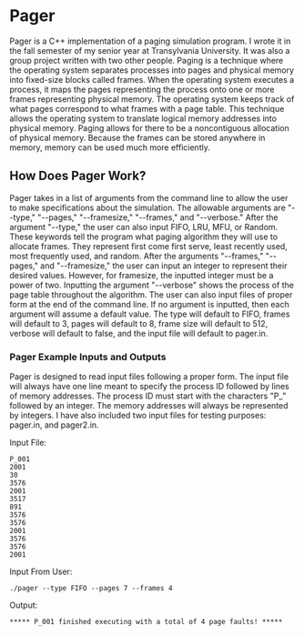 # Pager
Pager is a C++ implementation of a paging simulation program. I wrote it in the fall semester of my senior year at Transylvania University. It was also a group project written with two other people. Paging is a technique where the operating system separates processes into pages and physical memory into fixed-size blocks called frames. When the operating system executes a process, it maps the pages representing the process onto one or more frames representing physical memory. The operating system keeps track of what pages correspond to what frames with a page table. This technique allows the operating system to translate logical memory addresses into physical memory. Paging allows for there to be a noncontiguous allocation of physical memory. Because the frames can be stored anywhere in memory, memory can be used much more efficiently. 
## How Does Pager Work?
Pager takes in a list of arguments from the command line to allow the user to make specifications about the simulation. The allowable arguments are "--type," "--pages," "--framesize," "--frames," and "--verbose." After the argument "--type," the user can also input FIFO, LRU, MFU, or Random. These keywords tell the program what paging algorithm they will use to allocate frames. They represent first come first serve, least recently used, most frequently used, and random. After the arguments "--frames," "--pages," and "--framesize," the user can input an integer to represent their desired values. However, for framesize, the inputted integer must be a power of two. Inputting the argument "--verbose" shows the process of the page table throughout the algorithm. The user can also input files of proper form at the end of the command line. If no argument is inputted, then each argument will assume a default value. The type will default to FIFO, frames will default to 3, pages will default to 8, frame size will default to 512, verbose will default to false, and the input file will default to pager.in. 
### Pager Example Inputs and Outputs 
Pager is designed to read input files following a proper form. The input file will always have one line meant to specify the process ID followed by lines of memory addresses. The process ID must start with the characters "P_" followed by an integer. The memory addresses will always be represented by integers. I have also included two input files for testing purposes: pager.in, and pager2.in. 

Input File:
```
P_001
2001
30
3576
2001
3517
891
3576
3576
2001
3576
3576
2001
```
Input From User: 
```
./pager --type FIFO --pages 7 --frames 4
```
Output:
```
***** P_001 finished executing with a total of 4 page faults! *****
```
